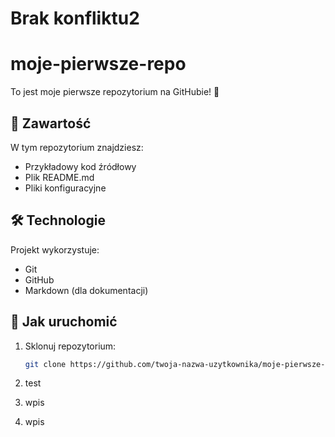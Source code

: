 # Brak konfliktu2
# moje-pierwsze-repo

To jest moje pierwsze repozytorium na GitHubie! 🎉

## 📁 Zawartość

W tym repozytorium znajdziesz:

- Przykładowy kod źródłowy
- Plik README.md
- Pliki konfiguracyjne

## 🛠 Technologie

Projekt wykorzystuje:

- Git
- GitHub
- Markdown (dla dokumentacji)

## 🚀 Jak uruchomić

1. Sklonuj repozytorium:
   ```bash
   git clone https://github.com/twoja-nazwa-uzytkownika/moje-pierwsze-repo.git
2. test

3. wpis

4. wpis
